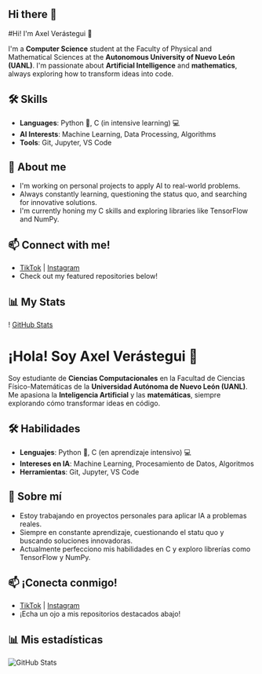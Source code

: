 ## Hi there 👋

#Hi! I'm Axel Verástegui 👋

I'm a **Computer Science** student at the Faculty of Physical and Mathematical Sciences at the **Autonomous University of Nuevo León (UANL)**. I'm passionate about **Artificial Intelligence** and **mathematics**, always exploring how to transform ideas into code.

## 🛠️ Skills
- **Languages**: Python 🐍, C (in intensive learning) 💻
- **AI Interests**: Machine Learning, Data Processing, Algorithms
- **Tools**: Git, Jupyter, VS Code

## 🚀 About me
- I'm working on personal projects to apply AI to real-world problems.
- Always constantly learning, questioning the status quo, and searching for innovative solutions.
- I'm currently honing my C skills and exploring libraries like TensorFlow and NumPy.

## 📫 Connect with me!
- [TikTok](https://www.tiktok.com/@codingx1) | [Instagram](https://www.instagram.com/ax.byte/?igsh=emFrMzllM2pla29n&utm_source=qr#)
- Check out my featured repositories below!

## 📊 My Stats
! [GitHub Stats](https://github-readme-stats.vercel.app/api?username=oPTIcUS5&show_icons=true&theme=radical)

# ¡Hola! Soy Axel Verástegui 👋

Soy estudiante de **Ciencias Computacionales** en la Facultad de Ciencias Físico-Matemáticas de la **Universidad Autónoma de Nuevo León (UANL)**. Me apasiona la **Inteligencia Artificial** y las **matemáticas**, siempre explorando cómo transformar ideas en código.

## 🛠️ Habilidades
- **Lenguajes**: Python 🐍, C (en aprendizaje intensivo) 💻
- **Intereses en IA**: Machine Learning, Procesamiento de Datos, Algoritmos
- **Herramientas**: Git, Jupyter, VS Code

## 🚀 Sobre mí
- Estoy trabajando en proyectos personales para aplicar IA a problemas reales.
- Siempre en constante aprendizaje, cuestionando el statu quo y buscando soluciones innovadoras.
- Actualmente perfecciono mis habilidades en C y exploro librerías como TensorFlow y NumPy.

## 📫 ¡Conecta conmigo!
- [TikTok](https://www.tiktok.com/@codingx1) | [Instagram](https://www.instagram.com/ax.byte/?igsh=emFrMzllM2pla29n&utm_source=qr#)
- ¡Echa un ojo a mis repositorios destacados abajo!

## 📊 Mis estadísticas
![GitHub Stats](https://github-readme-stats.vercel.app/api?username=oPTIcUS5&show_icons=true&theme=radical)
